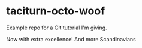 # taciturn-octo-woof
Example repo for a Git tutorial I'm giving.

Now with extra excellence!  And more Scandinavians